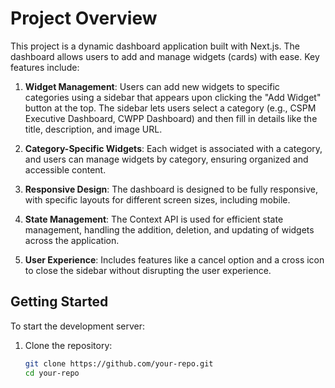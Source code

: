 # Project Overview

This project is a dynamic dashboard application built with Next.js. The dashboard allows users to add and manage widgets (cards) with ease. Key features include:

1. **Widget Management**: Users can add new widgets to specific categories using a sidebar that appears upon clicking the "Add Widget" button at the top. The sidebar lets users select a category (e.g., CSPM Executive Dashboard, CWPP Dashboard) and then fill in details like the title, description, and image URL.
   
2. **Category-Specific Widgets**: Each widget is associated with a category, and users can manage widgets by category, ensuring organized and accessible content.

3. **Responsive Design**: The dashboard is designed to be fully responsive, with specific layouts for different screen sizes, including mobile.

4. **State Management**: The Context API is used for efficient state management, handling the addition, deletion, and updating of widgets across the application.

5. **User Experience**: Includes features like a cancel option and a cross icon to close the sidebar without disrupting the user experience.

## Getting Started

To start the development server:

1. Clone the repository:
   ```bash
   git clone https://github.com/your-repo.git
   cd your-repo
